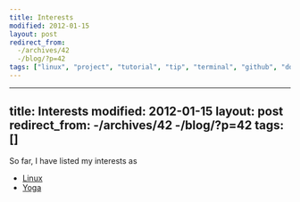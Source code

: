 ```yaml
---
title: Interests
modified: 2012-01-15
layout: post
redirect_from:
  -/archives/42
  -/blog/?p=42
tags: ["linux", "project", "tutorial", "tip", "terminal", "github", "downloads", "chromebook"]
---
```

---
title: Interests
modified: 2012-01-15
layout: post
redirect_from:
  -/archives/42
  -/blog/?p=42
tags: []
---


So far, I have listed my interests as

-   [Linux](http://blog.srvthe.net/linux "Linux")
-   [Yoga](http://blog.srvthe.net/yoga "Yoga")

